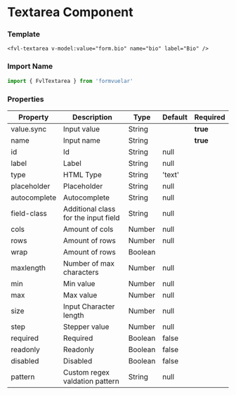 # Textarea Component

### Template

```vue
<fvl-textarea v-model:value="form.bio" name="bio" label="Bio" />
```

### Import Name

```js
import { FvlTextarea } from 'formvuelar'
```

### Properties

| Property     | Description                          | Type    | Default | Required |
| ------------ | ------------------------------------ | ------- | ------- | -------- |
| value.sync   | Input value                          | String  |         | **true** |
| name         | Input name                           | String  |         | **true** |
| id           | Id                                   | String  | null    |          |
| label        | Label                                | String  | null    |          |
| type         | HTML Type                            | String  | 'text'  |          |
| placeholder  | Placeholder                          | String  | null    |          |
| autocomplete | Autocomplete                         | String  | null    |          |
| field-class  | Additional class for the input field | String  | null    |          |
| cols         | Amount of cols                       | Number  | null    |          |
| rows         | Amount of rows                       | Number  | null    |          |
| wrap         | Amount of rows                       | Boolean |         |          |
| maxlength    | Number of max characters             | Number  | null    |          |
| min          | Min value                            | Number  | null    |          |
| max          | Max value                            | Number  | null    |          |
| size         | Input Character length               | Number  | null    |          |
| step         | Stepper value                        | Number  | null    |          |
| required     | Required                             | Boolean | false   |          |
| readonly     | Readonly                             | Boolean | false   |          |
| disabled     | Disabled                             | Boolean | false   |          |
| pattern      | Custom regex valdation pattern       | String  | null    |          |
